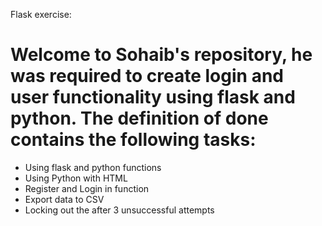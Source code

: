 Flask exercise:

# Welcome to Sohaib's repository, he was required to create login and user functionality using flask and python. The definition of done contains the following tasks: 

- Using flask and python functions 
- Using Python with HTML
- Register and Login in function
- Export data to CSV
- Locking out the after 3 unsuccessful attempts